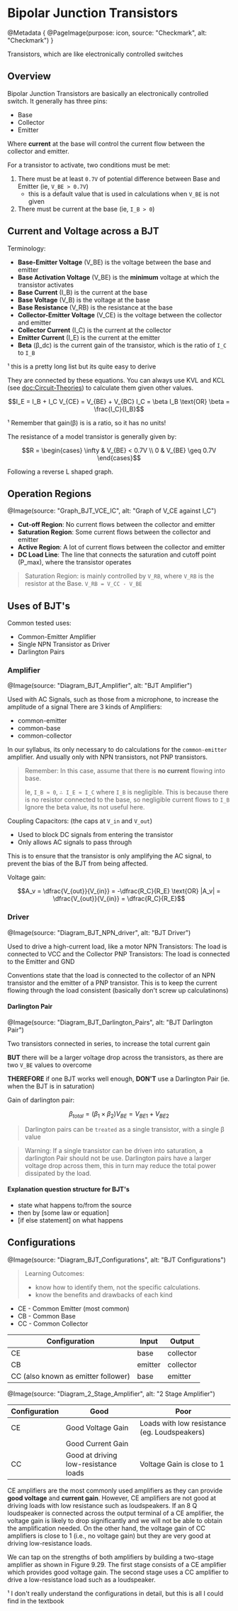 # Bipolar Junction Transistors

@Metadata {
    @PageImage(purpose: icon, source: "Checkmark", alt: "Checkmark")
}

Transistors, which are like electronically controlled switches

## Overview
Bipolar Junction Transistors are basically an electronically controlled switch. It generally has three pins:
- Base
- Collector
- Emitter

Where **current** at the base will control the current flow between the collector and emitter.

For a transistor to activate, two conditions must be met:
1. There must be at least `0.7V` of potential difference between Base and Emitter (ie, `V_BE > 0.7V`)
    - this is a default value that is used in calculations when `V_BE` is not given
2. There must be current at the base (ie, `I_B > 0`)

## Current and Voltage across a BJT

Terminology:
- **Base-Emitter Voltage** (V_BE) is the voltage between the base and emitter
- **Base Activation Voltage** (V_BE) is the **minimum** voltage at which the transistor activates
- **Base Current** (I_B) is the current at the base
- **Base Voltage** (V_B) is the voltage at the base
- **Base Resistance** (V_RB) is the resistance at the base
- **Collector-Emitter Voltage** (V_CE) is the voltage between the collector and emitter
- **Collector Current** (I_C) is the current at the collector
- **Emitter Current** (I_E) is the current at the emitter
- **Beta** (β_dc) is the current gain of the transistor, which is the ratio of `I_C` to `I_B`

¹ this is a pretty long list but its quite easy to derive

They are connected by these equations. You can always use KVL and KCL (see <doc:Circuit-Theories>) to calculate
them given other values.

```math
I_E = I_B + I_C

V_{CE} = V_{BE} + V_{BC}

I_C = \beta I_B

\text{OR}

\beta = \frac{I_C}{I_B}
```

¹ Remember that gain(β) is is a ratio, so it has no units!

The resistance of a model transistor is generally given by:
```math
R = \begin{cases} \infty & V_{BE} < 0.7V \\ 0 & V_{BE} \geq 0.7V \end{cases}
```

Following a reverse L shaped graph.

## Operation Regions

@Image(source: "Graph_BJT_VCE_IC", alt: "Graph of V_CE against I_C")

- **Cut-off Region**: No current flows between the collector and emitter
- **Saturation Region**: Some current flows between the collector and emitter
- **Active Region**: A lot of current flows between the collector and emitter
- **DC Load Line**: The line that connects the saturation and cutoff point (P_max), where the transistor operates

> Saturation Region: is mainly controlled by `V_RB`, where `V_RB` is the resistor at the Base. 
> `V_RB = V_CC - V_BE`

<!-- ## Solving -->
<!-- @Image(source: "Example_BJT", alt: "Circuit making use of a BJT transistor") -->

<!-- Note: I think the transistor might be the wrong type. I'm not bothered to find the right one rn. -->

<!-- In this example, given that you have `V_BE`, you can determine the following:
- `V_B`, as a voltage divider between R2 and R1
- `V_RC`, as a voltage divider between RC and R2, where `V_net = Vcc - V_BE`
- `I_E`, using V=IR with `V_RC` and `RC`
- `I_C`, which is equal to `I_E`
- `V_C`, using V=IR with `I_C` and `R_E`
- `V_E`, using V=IR with `I_E` and `R_C`
- `V_CE`, as `V_C - V_E` -->

<!-- Remember that in this case, assume that there is **no current** flowing into base. Ie, `I_E = 0`.
Ignore the beta value, its not useful here. -->

## Uses of BJT's
Common tested uses: 
- Common-Emitter Amplifier
- Single NPN Transistor as Driver
- Darlington Pairs

### Amplifier
@Image(source: "Diagram_BJT_Amplifier", alt: "BJT Amplifier")

Used with AC Signals, such as those from a microphone, to increase the amplitude of a signal
There are 3 kinds of Amplifiers: 
- common-emitter
- common-base
- common-collector

In our syllabus, its only necessary to do calculations for the `common-emitter` amplifier. 
And usually only with NPN transistors, not PNP transistors. 

> Remember: In this case, assume that there is **no current** flowing into base.
> 
> Ie, `I_B ≈ 0`, `∴ I_E ≈ I_C` where `I_B` is negligible. 
> This is because there is no resistor connected to the base, so negligible current flows to `I_B`
> Ignore the beta value, its not useful here.


Coupling Capacitors: (the caps at `V_in` and `V_out`)
- Used to block DC signals from entering the transistor
- Only allows AC signals to pass through

This is to ensure that the transistor is only amplifying the AC signal, to prevent the bias of the BJT from being affected. 

Voltage gain:

```math
A_v = \dfrac{V_{out}}{V_{in}} = -\dfrac{R_C}{R_E}
\text{OR}
|A_v| = \dfrac{V_{out}}{V_{in}} = \dfrac{R_C}{R_E}
``` 

### Driver
@Image(source: "Diagram_BJT_NPN_driver", alt: "BJT Driver")


Used to drive a high-current load, like a motor
NPN Transistors: The load is connected to VCC and the Collector 
PNP Transistors: The load is connected to the Emitter and GND

Conventions state that the load is connected to the collector of an NPN transistor and the emitter of a PNP transistor.
This is to keep the current flowing through the load consistent (basically don't screw up calculatinons) 

#### Darlington Pair
@Image(source: "Diagram_BJT_Darlington_Pairs", alt: "BJT Darlington Pair")


Two transistors connected in series, to increase the total current gain

**BUT** there will be a larger voltage drop across the transistors, as there are two `V_BE` values to overcome

**THEREFORE** if one BJT works well enough, **DON'T** use a Darlington Pair (ie. when the BJT is in saturation)

Gain of darlington pair:
```math
β_{total} = (β_1 \times β_2)
V_{BE} = V_{BE1} + V_{BE2}
```

> Darlington pairs can be `treated` as a single transistor, with a single β value

> Warning: If a single transistor can be driven into saturation, a darlington Pair should not be use. 
> Darlington pairs have a larger voltage drop across them, this in turn may reduce the total power dissipated by the load. 

<!-- @Image(source: "Example_BJT_Darlington_Pair", alt: "Example of a Darlington Pair") -->



#### Explanation question structure for BJT's
- state what happens to/from the source
- then by [some law or equation] 
- [if else statement] on what happens

## Configurations
@Image(source: "Diagram_BJT_Configurations", alt: "BJT Configurations")
> Learning Outcomes: 
> - know how to identify them, not the specific calculations. 
> - know the benefits and drawbacks of each kind


- CE - Common Emitter (most common)
- CB - Common Base
- CC - Common Collector

|Configuration|Input|Output|
|---|---|---|
|CE|base|collector|
|CB|emitter|collector|
|CC (also known as emitter follower)|base|emitter|

@Image(source: "Diagram_2_Stage_Amplifier", alt: "2 Stage Amplifier")

|Configuration|Good|Poor|
|---|---|---|
|CE|Good Voltage Gain                       |Loads with low resistance (eg. Loudspeakers)   |
|  |Good Current Gain                       |                                               |
|CC|Good at driving low-resistance loads    |Voltage Gain is close to 1                     |

CE amplifiers are the most commonly used amplifiers as they can provide **good voltage** and **current gain**. However, CE amplifiers are not good at driving loads with low resistance such as loudspeakers. If an 8 Q loudspeaker is connected across the output terminal of a CE amplifier, the voltage gain is likely to drop significantly and we will not be able to obtain the amplification needed.
On the other hand, the voltage gain of CC amplifiers is close to 1 (i.e., no voltage gain) but they are very good at driving low-resistance loads.

We can tap on the strengths of both amplifiers by building a two-stage amplifier as shown in Figure 9.29. The first stage consists of a CE amplifier which provides good voltage gain.
The second stage uses a CC amplifier to drive a low-resistance load such as a loudspeaker.

¹ I don't really understand the configurations in detail, but this is all I could find in the textbook